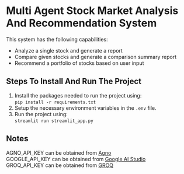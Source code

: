 # Multi Agent Stock Market Analysis And Recommendation System
This system has the following capabilities:
- Analyze a single stock and generate a report
- Compare given stocks and generate a comparison summary report
- Recommend a portfolio of stocks based on user input

## Steps To Install And Run The Project
1. Install the packages needed to run the project using:  
`pip install -r requirements.txt`  
2. Setup the necessary environment variables in the `.env` file.
3. Run the project using:  
`streamlit run streamlit_app.py`

## Notes
AGNO_API_KEY can be obtained from [Agno](https://app.agno.com/settings)  
GOOGLE_API_KEY can be obtained from [Google AI Studio](https://aistudio.google.com/app/apikey)  
GROQ_API_KEY can be obtained from [GROQ](https://console.groq.com/keys)
